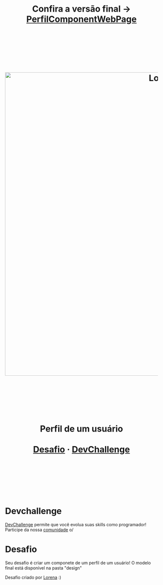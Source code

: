<h1 align="center"> Confira a versão final -> <a href="https://arthu0x07.github.io/PerfilComponentWebPage/" target="_blank">PerfilComponentWebPage</a>




<br><br><br>
<p align="center">
    <img src="https://i.ibb.co/Pr8wRn4/profile.gif" alt="Logo" width="1000">


<br><br><br>
  <p align="center">
     Perfil de um usuário
       <br />
    <br />
    <a href="https://github.com/devchallenge-io/profile-component">Desafio</a>
    ·
    <a href="https://www.devchallenge.com.br/">DevChallenge</a>
  </p>
</p>


<br><br><br>
# Devchallenge
<a href="https://devchallenge.now.sh/"> DevChallenge</a> permite que você evolua suas skills como programador! Participe da nossa <a href="https://discord.gg/yvYXhGj">comunidade</a> o/

# Desafio
Seu desafio é criar um componete de um perfil de um usuário! O modelo final está disponível na pasta "design"

Desafio criado por  <a href="https://www.linkedin.com/in/lorenagmontes/">Lorena</a> :)
